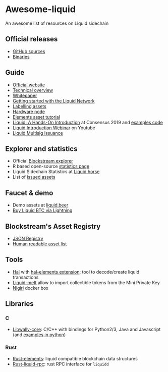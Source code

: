 # Awesome-liquid
An awesome list of resources on Liquid sidechain

## Official releases
* [GitHub sources](https://github.com/Blockstream/liquid/)
* [Binaries](https://github.com/ElementsProject/elements/releases)

## Guide
* [Official website](https://blockstream.com/liquid/)
* [Technical overview](https://docs.blockstream.com/liquid/technical_overview.html)
* [Whitepaper](https://blockstream.com/assets/downloads/strong-federations.pdf)
* [Getting started with the Liquid Network](https://hackernoon.com/getting-started-with-the-liquid-network-c87e2cb5996b)
* [Labelling assets](https://medium.com/@gabriele.domenichini/liquid-daemon-3-14-1-23-and-labels-8ad1c06bb93e)
* [Hardware node](https://liquid.beer/pub)
* [Elements asset tutorial](https://github.com/ElementsProject/elements/tree/master/contrib/assets_tutorial)
* [Liquid: A Hands-On Introduction](https://docsend.com/view/gdxtzsz) at Consensus 2019 and [examples code](https://github.com/Blockstream/liquid-walkthrough)
* [Liquid Introduction Webinar](https://www.youtube.com/watch?v=C0bXBA6naMs) on Youtube
* [Liquid Multisig Issuance](https://github.com/Blockstream/liquid_multisig_issuance)

## Explorer and statistics
* Official [Blockstream explorer](https://blockstream.info/liquid/)
* R based open-source [statistics page](http://vaccaro.tech:3838/liquid/)
* Liquid Sidechain Statistics at [Liquid.horse](https://liquid.horse/)
* List of [issued assets](https://gnet.me/liquid/)

## Faucet & demo
* Demo assets at [liquid.beer](https://liquid.beer/)
* [Buy Liquid BTC via Lightning](https://liquid.beer/liquidity)

## Blockstream's Asset Registry
* [JSON Registry](https://assets.blockstream.info/)
* [Human readable asset list](https://blockstream.info/liquid/assets)

## Tools
* [Hal](https://github.com/stevenroose/hal/) with [hal-elements extension](https://github.com/stevenroose/hal-elements): tool to decode/create liquid transactions
* [Liquid-melt](https://github.com/Blockstream/liquid-melt) allow to import collectible tokens from the Mini Private Key
* [Nigiri](https://github.com/vulpemventures/nigiri) docker box

## Libraries
### C
* [Libwally-core](https://github.com/ElementsProject/libwally-core): C/C++ with bindings for Python2/3, Java and Javascript (and [examples in python](https://github.com/afilini/wally-examples))

### Rust
* [Rust-elements](https://github.com/ElementsProject/rust-elements): liquid compatible blockchain data structures
* [Rust-liquid-rpc](https://github.com/stevenroose/rust-liquid-rpc): rust RPC interface for `liquidd`
